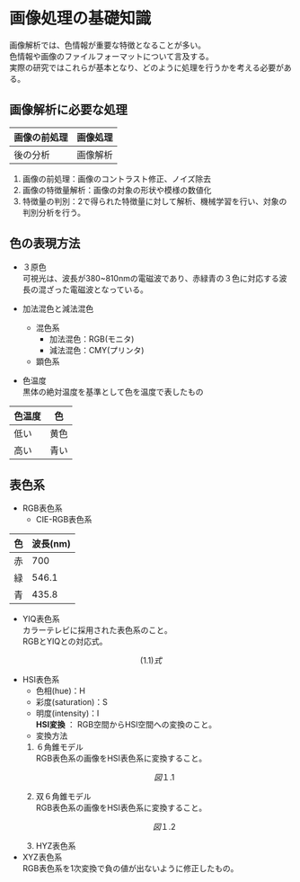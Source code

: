 # 画像処理の基礎知識  
画像解析では、色情報が重要な特徴となることが多い。  
色情報や画像のファイルフォーマットについて言及する。  
実際の研究ではこれらが基本となり、どのように処理を行うかを考える必要がある。  

## 画像解析に必要な処理  
| 画像の前処理 | 画像処理  |
| ----------- | ---------    |  
| 後の分析  | 画像解析  |      

1. 画像の前処理：画像のコントラスト修正、ノイズ除去  
2. 画像の特徴量解析：画像の対象の形状や模様の数値化  
3. 特徴量の判別：2で得られた特徴量に対して解析、機械学習を行い、対象の判別分析を行う。  

## 色の表現方法  
* ３原色  
可視光は、波長が380~810nmの電磁波であり、赤緑青の３色に対応する波長の混ざった電磁波となっている。  

* 加法混色と減法混色  
  * 混色系  
    * 加法混色：RGB(モニタ)   
    * 減法混色：CMY(プリンタ)  
  * 顕色系  

* 色温度  
黒体の絶対温度を基準として色を温度で表したもの  

| 色温度 | 色 |  
| --------- | ---------- |   
| 低い | 黄色 |  
| 高い  | 青い  |  

## 表色系  
* RGB表色系  
  *  CIE-RGB表色系  

| 色 | 波長(nm) |  
| --------- | -------- |  
|  赤 | 700  |  
|緑   | 546.1  |  
| 青   | 435.8  |  

* YIQ表色系  
カラーテレビに採用された表色系のこと。  
RGBとYIQとの対応式。  
``` math  
(1.1)式
```  
* HSI表色系  
  * 色相(hue)：H  
  * 彩度(saturation)：S  
  * 明度(intensity)：I  
**HSI変換** ： RGB空間からHSI空間への変換のこと。  
  * 変換方法  
  1. ６角錐モデル  
  RGB表色系の画像をHSI表色系に変換すること。
       ```math  
       図１.1  
       ```  
  2. 双６角錐モデル  
  RGB表色系の画像をHSI表色系に変換すること。
       ```math  
       図１.2    
       ```  
  3. HYZ表色系  
* XYZ表色系  
RGB表色系を1次変換で負の値が出ないように修正したもの。  
